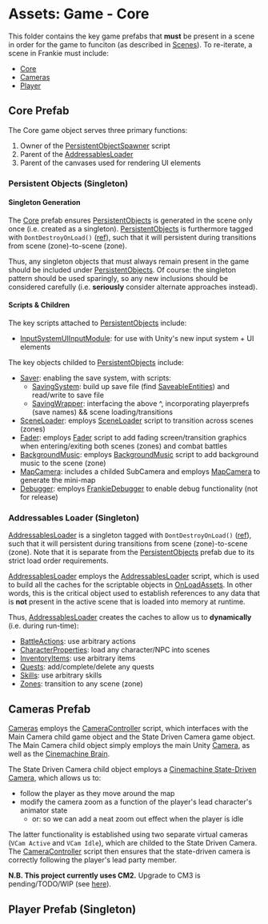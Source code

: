 # Assets:  Game - Core

This folder contains the key game prefabs that **must** be present in a scene in order for the game to funciton (as described in [Scenes](../../Scenes/)).  To re-iterate, a scene in Frankie must include:
* [Core](./Core.prefab)
* [Cameras](./Cameras.prefab)
* [Player](./Player.prefab)

## Core Prefab

The Core game object serves three primary functions:
1. Owner of the [PersistentObjectSpawner](../../Scripts/Core/PersistentObjectSpawner.cs) script
2. Parent of the [AddressablesLoader](./CoreDep/AddressablesLoader.prefab)
3. Parent of the canvases used for rendering UI elements

### Persistent Objects (Singleton)

#### Singleton Generation

The [Core](./Core.prefab) prefab ensures [PersistentObjects](./CoreDep/PersistentObjects.prefab) is generated in the scene only once (i.e. created as a singleton).  [PersistentObjects](./CoreDep/PersistentObjects.prefab) is furthermore tagged with `DontDestroyOnLoad()` ([ref](https://docs.unity3d.com/6000.1/Documentation/ScriptReference/Object.DontDestroyOnLoad.html)), such that it will persistent during transitions from scene (zone)-to-scene (zone).

Thus, any singleton objects that must always remain present in the game should be included under [PersistentObjects](./CoreDep/PersistentObjects.prefab).  Of course:  the singleton pattern should be used sparingly, so any new inclusions should be considered carefully (i.e. **seriously** consider alternate approaches instead).

#### Scripts & Children

The key scripts attached to [PersistentObjects](./CoreDep/PersistentObjects.prefab) include:
* [InputSystemUIInputModule](https://docs.unity3d.com/Packages/com.unity.inputsystem@1.0/manual/UISupport.html):  for use with Unity's new input system + UI elements

The key objects childed to [PersistentObjects](./CoreDep/PersistentObjects.prefab) include:
* [Saver](./CoreDep/Saver.prefab):  enabling the save system, with scripts:
  * [SavingSystem](../../Scripts/Saving/SavingSystem.cs):  build up save file (find [SaveableEntities](../../Scripts/Saving/SaveableEntity.cs)) and read/write to save file
  * [SavingWrapper](../../Scripts/Core/SavingWrapper.cs):  interfacing the above ^, incorporating playerprefs (save names) && scene loading/transitions
* [SceneLoader](./CoreDep/SceneLoader.prefab):  employs [SceneLoader](../../Scripts/Zones/SceneLoader.cs) script to transition across scenes (zones)
* [Fader](./CoreDep/Fader.prefab):  employs [Fader](../../Scripts/Zones/Fader.cs) script to add fading screen/transition graphics when entering/exiting both scenes (zones) and combat battles
* [BackgroundMusic](../Sound/BackgroundMusic.prefab):  employs [BackgroundMusic](../../Scripts/Sound/BackgroundMusic.cs) script to add background music to the scene (zone)
* [MapCamera](../Map/MapCamera.prefab):  includes a childed SubCamera and employs [MapCamera](../../Scripts/Zones/Map/MapCamera.cs) to generate the mini-map
* [Debugger](./CoreDep/Debugger.prefab):  employs [FrankieDebugger](../../Scripts/Core/FrankieDebugger.cs) to enable debug functionality (not for release)

### Addressables Loader (Singleton)

[AddressablesLoader](./CoreDep/AddressablesLoader.prefab) is a singleton tagged with `DontDestroyOnLoad()` ([ref](https://docs.unity3d.com/6000.1/Documentation/ScriptReference/Object.DontDestroyOnLoad.html)), such that it will persistent during transitions from scene (zone)-to-scene (zone).  Note that it is separate from the [PersistentObjects](#persistent-objects-singleton) prefab due to its strict load order requirements.

[AddressablesLoader](./CoreDep/AddressablesLoader.prefab) employs the [AddressablesLoader](../../Scripts/Core/AddressablesHandling/AddressablesLoader.cs) script, which is used to build all the caches for the scriptable objects in [OnLoadAssets](../OnLoadAssets/).  In other words, this is the critical object used to establish references to any data that is **not** present in the active scene that is loaded into memory at runtime.

Thus, [AddressablesLoader](./CoreDep/AddressablesLoader.prefab) creates the caches to allow us to **dynamically** (i.e. during run-time):
* [BattleActions](../OnLoadAssets/BattleActions/):  use arbitrary actions
* [CharacterProperties](../OnLoadAssets/CharacterProperties/):  load any character/NPC into scenes
* [InventoryItems](../OnLoadAssets/Inventory/):  use arbitrary items
* [Quests](../OnLoadAssets/Quests/):  add/complete/delete any quests
* [Skills](../OnLoadAssets/Skills/):  use arbitrary skills
* [Zones](../OnLoadAssets/Zones):  transition to any scene (zone)

## Cameras Prefab

[Cameras](./Cameras.prefab) employs the [CameraController](../../Scripts/Core/CameraController.cs) script, which interfaces with the Main Camera child game object and the State Driven Camera game object.  The Main Camera child object simply employs the main Unity [Camera](https://docs.unity3d.com/ScriptReference/Camera.html), as well as the [Cinemachine Brain](https://docs.unity3d.com/Packages/com.unity.cinemachine@3.1/manual/CinemachineBrain.html).  

The State Driven Camera child object employs a [Cinemachine State-Driven Camera](https://docs.unity3d.com/Packages/com.unity.cinemachine@3.1/manual/CinemachineStateDrivenCamera.html), which allows us to:
* follow the player as they move around the map
* modify the camera zoom as a function of the player's lead character's animator state
  * or:  so we can add a neat zoom out effect when the player is idle

The latter functionality is established using two separate virtual cameras (`VCam Active` and `VCam Idle`), which are childed to the State Driven Camera.  The [CameraController](../../Scripts/Core/CameraController.cs) script then ensures that the state-driven camera is correctly following the player's lead party member.

**N.B.  This project currently uses CM2.**  Upgrade to CM3 is pending/TODO/WIP (see [here](https://docs.unity3d.com/Packages/com.unity.cinemachine@3.1/manual/CinemachineUpgradeFrom2.html)).

## Player Prefab (Singleton)


